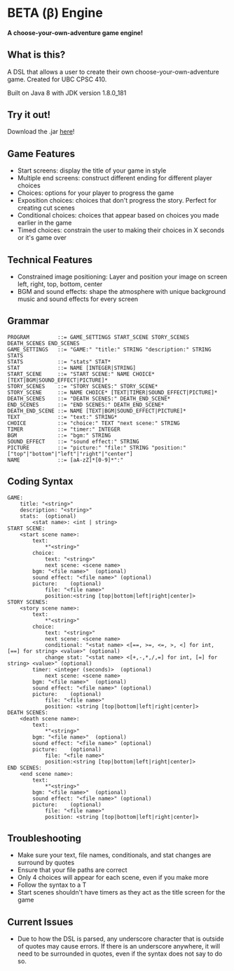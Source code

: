# BETA (β) Engine
#### A choose-your-own-adventure game engine!

## What is this?
A DSL that allows a user to create their own choose-your-own-adventure game. Created for UBC CPSC 410.

Built on Java 8 with JDK version 1.8.0_181

## Try it out!
Download the .jar [here](https://drive.google.com/open?id=1qwTiAtOuj0PNbt0xrk85thoUz5RO7cv1)!

## Game Features
* Start screens: display the title of your game in style
* Multiple end screens: construct different ending for different player choices
* Choices: options for your player to progress the game
* Exposition choices: choices that don't progress the story. Perfect for creating cut scenes
* Conditional choices: choices that appear based on choices you made earlier in the game
* Timed choices: constrain the user to making their choices in X seconds or it's game over

## Technical Features
* Constrained image positioning: Layer and position your image on screen left, right, top, bottom, center
* BGM and sound effects: shape the atmosphere with unique background music and sound effects for every screen

## Grammar
```
PROGRAM 		::= GAME_SETTINGS START_SCENE STORY_SCENES DEATH_SCENES END_SCENES
GAME_SETTINGS	::= "GAME:" "title:" STRING "description:" STRING STATS
STATS			::= "stats" STAT*
STAT			::= NAME [INTEGER|STRING]
START_SCENE     ::= "START SCENE:" NAME CHOICE* [TEXT|BGM|SOUND_EFFECT|PICTURE]*
STORY_SCENES	::= "STORY SCENES:" STORY_SCENE*
STORY_SCENE		::= NAME CHOICE* [TEXT|TIMER|SOUND_EFFECT|PICTURE]*
DEATH_SCENES	::= "DEATH SCENES:" DEATH_END_SCENE*
END_SCENES		::= "END SCENES:" DEATH_END_SCENE*
DEATH_END_SCENE	::= NAME [TEXT|BGM|SOUND_EFFECT|PICTURE]*
TEXT			::= "text:" STRING*
CHOICE			::= "choice:" TEXT "next scene:" STRING
TIMER			::= "timer:" INTEGER
BGM				::= "bgm:" STRING
SOUND_EFFECT	::= "sound effect:" STRING
PICTURE			::= "picture:" "file:" STRING "position:" ["top"|"bottom"|"left"|"right"|"center"]
NAME			::= [aA-zZ]*[0-9]*":"
```

## Coding Syntax
```
GAME:
	title: "<string>"
	description: "<string>"
	stats:	(optional)
		<stat name>: <int | string>
START SCENE:
	<start scene name>:
		text:
			*"<string>"
		choice:
			text: "<string>"
			next scene: <scene name>
		bgm: "<file name>"	(optional)
		sound effect: "<file name>"	(optional)
		picture:	(optional)
			file: "<file name>"
			position:<string [top|bottom|left|right|center]>
STORY SCENES:
	<story scene name>:
		text:
			*"<string>"
		choice:
			text: "<string>"
			next scene: <scene name>
			conditional: "<stat name> <[==, >=, <=, >, <] for int, [==] for string> <value>" (optional)
			change stat: "<stat name> <[+,-,*,/,=] for int, [=] for string> <value>" (optional)
		timer: <integer (seconds)>	(optional)
		    next scene: <scene name>
		bgm: "<file name>"	(optional)
		sound effect: "<file name>"	(optional)
		picture:	(optional)
			file: "<file name>"
			position: <string [top|bottom|left|right|center]>
DEATH SCENES:
	<death scene name>:
		text:
			*"<string>"
		bgm: "<file name>"	(optional)
		sound effect: "<file name>"	(optional)
		picture:	(optional)
			file: "<file name>"
			position:<string [top|bottom|left|right|center]>
END SCENES:
	<end scene name>:
		text:
			*"<string>"
		bgm: "<file name>"	(optional)
		sound effect: "<file name>"	(optional)
		picture:	(optional)
			file: "<file name>"
			position: <string [top|bottom|left|right|center]>
```

## Troubleshooting
* Make sure your text, file names, conditionals, and stat changes are surround by quotes
* Ensure that your file paths are correct
* Only 4 choices will appear for each scene, even if you make more
* Follow the syntax to a T
* Start scenes shouldn't have timers as they act as the title screen for the game

## Current Issues
* Due to how the DSL is parsed, any underscore character that is outside of quotes may cause errors.
If there is an underscore anywhere, it will need to be surrounded in quotes, even if the syntax does not say to do so.